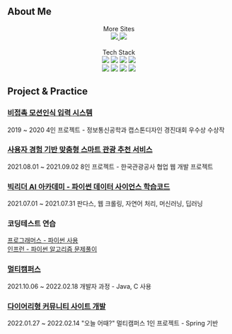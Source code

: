 ## About Me

<div align="center">
  More Sites<br>
  <a href="https://doringri.tistory.com">
    <img src="https://img.shields.io/badge/Blog-000000?style=for-the-badge&logo=tistory&logoColor=white">
  </a>
  <a href="https://fog-banon-490.notion.site/fc3eee3e8e964415ad5cd36172c37256">
    <img src="https://img.shields.io/badge/notion-000000?style=for-the-badge&logo=notion&logoColor=white">
  </a>
</div><br>

<div align="center">
  Tech Stack<br>
  <img src="https://img.shields.io/badge/java-007396?style=for-the-badge&logo=java&logoColor=white"> <img src="https://img.shields.io/badge/python-3776AB?style=for-the-badge&logo=python&logoColor=white"> <img src="https://img.shields.io/badge/kotlin-7f52ff?style=for-the-badge&logo=kotlin&logoColor=white">
  <img src="https://img.shields.io/badge/springboot-6DB33F?style=for-the-badge&logo=springboot&logoColor=white"> <br>
  <img src="https://img.shields.io/badge/angular-DD0031?style=for-the-badge&logo=angularjs&logoColor=white"> <img src="https://img.shields.io/badge/react-61DAFB?style=for-the-badge&logo=react&logoColor=black">
  <img src="https://img.shields.io/badge/linux-FCC624?style=for-the-badge&logo=linux&logoColor=black">
  <img src="https://img.shields.io/badge/mariaDB-003545?style=for-the-badge&logo=mariaDB&logoColor=white">
</div>

## Project & Practice

### [비접촉 모션인식 입력 시스템](https://github.com/parkbible/Smart-Input-System.git)
2019 ~ 2020 4인 프로젝트 - 정보통신공학과 캡스톤디자인 경진대회 우수상 수상작

### [사용자 경험 기반 맞춤형 스마트 관광 추천 서비스](https://github.com/parkbible/KTO.git)
2021.08.01 ~ 2021.09.02 8인 프로젝트 - 한국관광공사 협업 웹 개발 프로젝트

### [빅리더 AI 아카데미 - 파이썬 데이터 사이언스 학습코드](https://github.com/parkbible/parkbible.git)
2021.07.01 ~ 2021.07.31 판다스, 웹 크롤링, 자연어 처리, 머신러닝, 딥러닝

### 코딩테스트 연습
[프로그래머스 - 파이썬 사용](https://github.com/parkbible/Programmers.git)<br/>
[인프런 - 파이썬 알고리즘 문제풀이](https://github.com/parkbible/Algorithm.git)

### [멀티캠퍼스](https://github.com/parkbible/Multicampus.git)
2021.10.06 ~ 2022.02.18 개발자 과정 - Java, C 사용

### [다이어리형 커뮤니티 사이트 개발](https://github.com/parkbible/Diary-Community.git)
2022.01.27 ~ 2022.02.14 "오늘 어때?" 멀티캠퍼스 1인 프로젝트 - Spring 기반

<!--
**parkbible/parkbible** is a ✨ _special_ ✨ repository because its `README.md` (this file) appears on your GitHub profile.

Here are some ideas to get you started:

- 🌱 I’m currently learning in multicampus
